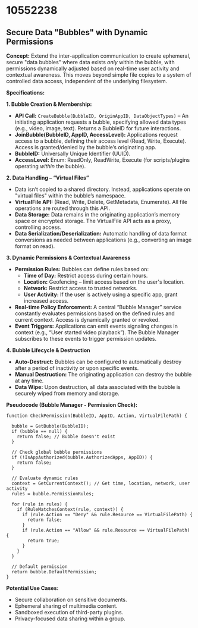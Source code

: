 # 10552238

## Secure Data "Bubbles" with Dynamic Permissions

**Concept:** Extend the inter-application communication to create ephemeral, secure "data bubbles" where data exists *only* within the bubble, with permissions dynamically adjusted based on real-time user activity and contextual awareness. This moves beyond simple file copies to a system of controlled data access, independent of the underlying filesystem.

**Specifications:**

**1. Bubble Creation & Membership:**

*   **API Call:** `CreateBubble(BubbleID, OriginAppID, DataObjectTypes)` – An initiating application requests a bubble, specifying allowed data types (e.g., video, image, text). Returns a BubbleID for future interactions.
*   **JoinBubble(BubbleID, AppID, AccessLevel):** Applications request access to a bubble, defining their access level (Read, Write, Execute).  Access is granted/denied by the bubble’s originating app.
*   **BubbleID:** Universally Unique Identifier (UUID).
*   **AccessLevel:**  Enum: ReadOnly, ReadWrite, Execute (for scripts/plugins operating *within* the bubble).

**2. Data Handling – “Virtual Files”**

*   Data isn’t copied to a shared directory. Instead, applications operate on "virtual files" within the bubble’s namespace.
*   **VirtualFile API:** (Read, Write, Delete, GetMetadata, Enumerate). All file operations are routed through this API.
*   **Data Storage:**  Data remains in the originating application’s memory space or encrypted storage. The VirtualFile API acts as a proxy, controlling access.
*   **Data Serialization/Deserialization:**  Automatic handling of data format conversions as needed between applications (e.g., converting an image format on read).

**3. Dynamic Permissions & Contextual Awareness**

*   **Permission Rules:** Bubbles can define rules based on:
    *   **Time of Day:** Restrict access during certain hours.
    *   **Location:** Geofencing – limit access based on the user's location.
    *   **Network:** Restrict access to trusted networks.
    *   **User Activity:**  If the user is actively using a specific app, grant increased access.
*   **Real-time Policy Enforcement:** A central “Bubble Manager” service constantly evaluates permissions based on the defined rules and current context.  Access is dynamically granted or revoked.
*   **Event Triggers:** Applications can emit events signaling changes in context (e.g., “User started video playback”). The Bubble Manager subscribes to these events to trigger permission updates.

**4. Bubble Lifecycle & Destruction**

*   **Auto-Destruct:** Bubbles can be configured to automatically destroy after a period of inactivity or upon specific events.
*   **Manual Destruction:** The originating application can destroy the bubble at any time.
*   **Data Wipe:** Upon destruction, all data associated with the bubble is securely wiped from memory and storage.

**Pseudocode (Bubble Manager - Permission Check):**

```
function CheckPermission(BubbleID, AppID, Action, VirtualFilePath) {

  bubble = GetBubble(BubbleID);
  if (bubble == null) {
    return false; // Bubble doesn't exist
  }

  // Check global bubble permissions
  if (!IsAppAuthorized(bubble.AuthorizedApps, AppID)) {
    return false;
  }

  // Evaluate dynamic rules
  context = GetCurrentContext(); // Get time, location, network, user activity
  rules = bubble.PermissionRules;

  for (rule in rules) {
    if (RuleMatchesContext(rule, context)) {
      if (rule.Action == "Deny" && rule.Resource == VirtualFilePath) {
        return false;
      }
      if (rule.Action == "Allow" && rule.Resource == VirtualFilePath) {
        return true;
      }
    }
  }

  // Default permission
  return bubble.DefaultPermission;
}
```

**Potential Use Cases:**

*   Secure collaboration on sensitive documents.
*   Ephemeral sharing of multimedia content.
*   Sandboxed execution of third-party plugins.
*   Privacy-focused data sharing within a group.